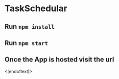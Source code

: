# TaskSchedular

## Run `npm install`

## Run `npm start`

## Once the App is hosted visit the url

<|endoftext|>
